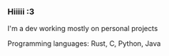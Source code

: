 ### Hiiiii :3

I'm a dev working mostly on personal projects

Programming languages: Rust, C, Python, Java
